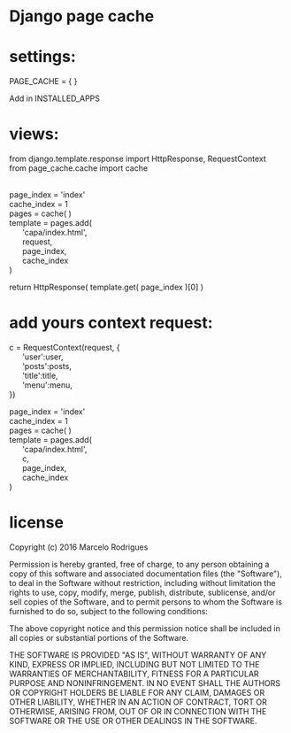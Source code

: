 # Django page cache #

# settings:

PAGE_CACHE = { }

Add in INSTALLED_APPS

# views:

from django.template.response import HttpResponse, RequestContext<br>
from page_cache.cache import cache<br><br>


page_index = 'index'<br>
cache_index = 1<br>
pages = cache( )<br>
template = pages.add(<br>
&nbsp;&nbsp;&nbsp;&nbsp;&nbsp;&nbsp;'capa/index.html',<br>
&nbsp;&nbsp;&nbsp;&nbsp;&nbsp;&nbsp;request,<br>
&nbsp;&nbsp;&nbsp;&nbsp;&nbsp;&nbsp;page_index,<br>
&nbsp;&nbsp;&nbsp;&nbsp;&nbsp;&nbsp;cache_index<br>
)

return HttpResponse( template.get( page_index )[0] )
    
# add yours context request:    

c = RequestContext(request, {<br>
&nbsp;&nbsp;&nbsp;&nbsp;&nbsp;&nbsp;'user':user,<br>
&nbsp;&nbsp;&nbsp;&nbsp;&nbsp;&nbsp;'posts':posts,<br>
&nbsp;&nbsp;&nbsp;&nbsp;&nbsp;&nbsp;'title':title,<br>
&nbsp;&nbsp;&nbsp;&nbsp;&nbsp;&nbsp;'menu':menu,<br>
 })<br>

page_index = 'index'<br>
cache_index = 1<br>
pages = cache( )<br>
template = pages.add(<br>
&nbsp;&nbsp;&nbsp;&nbsp;&nbsp;&nbsp;'capa/index.html',<br>
&nbsp;&nbsp;&nbsp;&nbsp;&nbsp;&nbsp;c,<br>
&nbsp;&nbsp;&nbsp;&nbsp;&nbsp;&nbsp;page_index,<br>
&nbsp;&nbsp;&nbsp;&nbsp;&nbsp;&nbsp;cache_index<br>
)<br>

# license

Copyright (c) 2016 Marcelo Rodrigues

Permission is hereby granted, free of charge, to any person obtaining a copy of this software and associated documentation files (the "Software"), to deal in the Software without restriction, including without limitation the rights to use, copy, modify, merge, publish, distribute, sublicense, and/or sell copies of the Software, and to permit persons to whom the Software is furnished to do so, subject to the following conditions:

The above copyright notice and this permission notice shall be included in all copies or substantial portions of the Software.

THE SOFTWARE IS PROVIDED "AS IS", WITHOUT WARRANTY OF ANY KIND, EXPRESS OR IMPLIED, INCLUDING BUT NOT LIMITED TO THE WARRANTIES OF MERCHANTABILITY, FITNESS FOR A PARTICULAR PURPOSE AND NONINFRINGEMENT. IN NO EVENT SHALL THE AUTHORS OR COPYRIGHT HOLDERS BE LIABLE FOR ANY CLAIM, DAMAGES OR OTHER LIABILITY, WHETHER IN AN ACTION OF CONTRACT, TORT OR OTHERWISE, ARISING FROM, OUT OF OR IN CONNECTION WITH THE SOFTWARE OR THE USE OR OTHER DEALINGS IN THE SOFTWARE.


